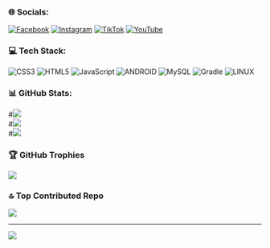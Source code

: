 
### 🌐 Socials:
[![Facebook](https://img.shields.io/badge/Facebook-%231877F2.svg?logo=Facebook&logoColor=white)](https://www.facebook.com/heydar.gaming.9) [![Instagram](https://img.shields.io/badge/Instagram-%23E4405F.svg?logo=Instagram&logoColor=white)](https://instagram.com/heydaristo) [![TikTok](https://img.shields.io/badge/TikTok-%23000000.svg?logo=TikTok&logoColor=white)](https://tiktok.com/@heydaristo) [![YouTube](https://img.shields.io/badge/YouTube-%23FF0000.svg?logo=YouTube&logoColor=white)](https://youtube.com/c/heydargaming) 

### 💻 Tech Stack:
![CSS3](https://img.shields.io/badge/css3-%231572B6.svg?style=flat-square&logo=css3&logoColor=white) ![HTML5](https://img.shields.io/badge/html5-%23E34F26.svg?style=flat-square&logo=html5&logoColor=white) ![JavaScript](https://img.shields.io/badge/javascript-%23323330.svg?style=flat-square&logo=javascript&logoColor=%23F7DF1E) ![ANDROID](https://img.shields.io/badge/android-%2320232a.svg?style=flat-square&logo=android&logoColor=%a4c639) ![MySQL](https://img.shields.io/badge/mysql-%2300f.svg?style=flat-square&logo=mysql&logoColor=white)  ![Gradle](https://img.shields.io/badge/Gradle-02303A.svg?style=flat-square&logo=Gradle&logoColor=white) ![LINUX](https://img.shields.io/badge/Linux-FCC624?style=flat-square&logo=linux&logoColor=black)

### 📊 GitHub Stats:
#![](https://github-readme-stats.vercel.app/api?username=heydaristo&theme=dark&hide_border=false&include_all_commits=false&count_private=false)<br/>
#![](https://github-readme-streak-stats.herokuapp.com/?user=heydaristo&theme=dark&hide_border=false)<br/>
#![](https://github-readme-stats.vercel.app/api/top-langs/?username=heydaristo&theme=dark&hide_border=false&include_all_commits=false&count_private=false&layout=compact)

### 🏆 GitHub Trophies
![](https://github-profile-trophy.vercel.app/?username=heydaristo&theme=discord&no-frame=true&no-bg=false&margin-w=4)

### 🔝 Top Contributed Repo
![](https://github-contributor-stats.vercel.app/api?username=heydaristo&limit=5&theme=dark&combine_all_yearly_contributions=true)

---
[![](https://visitcount.itsvg.in/api?id=heydaristo&icon=0&color=3)](https://visitcount.itsvg.in)

<!-- Proudly created with GPRM ( https://gprm.itsvg.in ) -->
